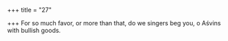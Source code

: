 +++
title = "27"

+++
For so much favor, or more than that,
do we singers beg you, o Aśvins with bullish goods.